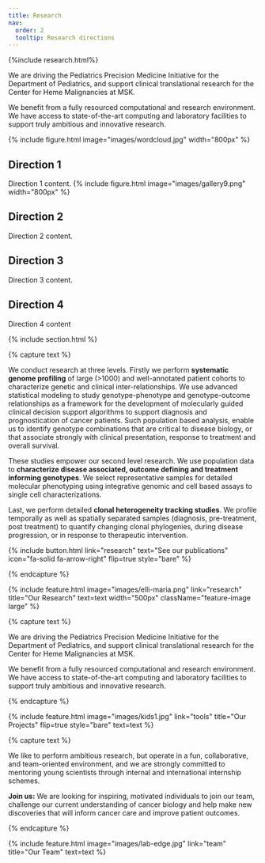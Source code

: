```yaml
---
title: Research
nav:
  order: 2
  tooltip: Research directions
---
```


{%include research.html%}

We are driving the Pediatrics Precision Medicine Initiative for the Department of Pediatrics, and support clinical translational research for the Center for Heme Malignancies at MSK.

We benefit from a fully resourced computational and research environment. We have access to state-of-the-art computing and laboratory facilities to support truly ambitious and innovative research.

{% 
  include figure.html 
  image="images/wordcloud.jpg"
  width="800px"
%}

## Direction 1

Direction 1 content.
{% 
  include figure.html 
  image="images/gallery9.png"
  width="800px"
%}

## Direction 2

Direction 2 content.

## Direction 3

Direction 3 content.

## Direction 4 

Direction 4 content



{% include section.html %}

{% capture text %}

We conduct research at three levels. Firstly we perform **systematic genome profiling** of large (>1000) and well-annotated patient cohorts to characterize genetic and clinical inter-relationships. We use advanced statistical modeling to study genotype-phenotype and genotype-outcome relationships as a framework for the development of molecularly guided clinical decision support algorithms to support diagnosis and prognostication of cancer patients. Such population based analysis, enable us to identify genotype combinations that are critical to disease biology, or that associate strongly with clinical presentation, response to treatment and overall survival.

These studies empower our second level research. We use population data to **characterize disease associated, outcome defining and treatment informing genotypes**. We select representative samples for detailed molecular phenotyping using integrative genomic and cell based assays to single cell characterizations.

Last, we perform detailed **clonal heterogeneity tracking studies**. We profile temporally as well as spatially separated samples (diagnosis, pre-treatment, post treatment) to quantify changing clonal phylogenies, during disease progression, or in response to therapeutic intervention.

{%
  include button.html
  link="research"
  text="See our publications"
  icon="fa-solid fa-arrow-right"
  flip=true
  style="bare"
%}

{% endcapture %}

{%
  include feature.html
  image="images/elli-maria.png"
  link="research"
  title="Our Research"
  text=text
  width="500px"
  className="feature-image large"
%}

{% capture text %}

We are driving the Pediatrics Precision Medicine Initiative for the Department of Pediatrics, and support clinical translational research for the Center for Heme Malignancies at MSK.

We benefit from a fully resourced computational and research environment. We have access to state-of-the-art computing and laboratory facilities to support truly ambitious and innovative research.

{% endcapture %}

{%
  include feature.html
  image="images/kids1.jpg"
  link="tools"
  title="Our Projects"
  flip=true
  style="bare"
  text=text
%}

{% capture text %}

We like to perform ambitious research, but operate in a fun, collaborative, and team-oriented environment, and we are strongly committed to mentoring young scientists through internal and international internship schemes.

**Join us:** We are looking for inspiring, motivated individuals to join our team, challenge our current understanding of cancer biology and help make new discoveries that will inform cancer care and improve patient outcomes.

{% endcapture %}

{%
  include feature.html
  image="images/lab-edge.jpg"
  link="team"
  title="Our Team"
  text=text
%}
